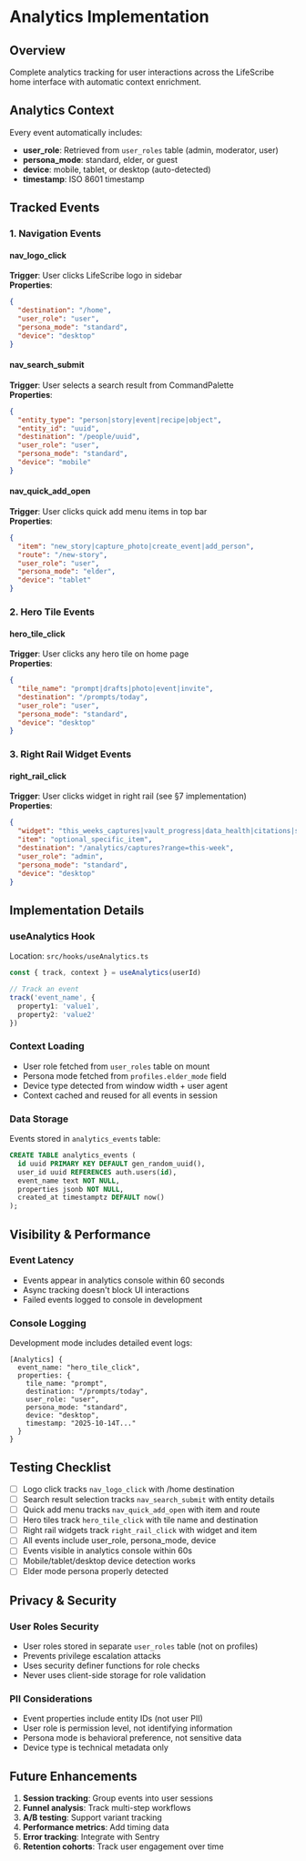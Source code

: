 # Analytics Implementation

## Overview
Complete analytics tracking for user interactions across the LifeScribe home interface with automatic context enrichment.

## Analytics Context
Every event automatically includes:
- **user_role**: Retrieved from `user_roles` table (admin, moderator, user)
- **persona_mode**: standard, elder, or guest
- **device**: mobile, tablet, or desktop (auto-detected)
- **timestamp**: ISO 8601 timestamp

## Tracked Events

### 1. Navigation Events

#### nav_logo_click
**Trigger**: User clicks LifeScribe logo in sidebar  
**Properties**:
```json
{
  "destination": "/home",
  "user_role": "user",
  "persona_mode": "standard",
  "device": "desktop"
}
```

#### nav_search_submit
**Trigger**: User selects a search result from CommandPalette  
**Properties**:
```json
{
  "entity_type": "person|story|event|recipe|object",
  "entity_id": "uuid",
  "destination": "/people/uuid",
  "user_role": "user",
  "persona_mode": "standard",
  "device": "mobile"
}
```

#### nav_quick_add_open
**Trigger**: User clicks quick add menu items in top bar  
**Properties**:
```json
{
  "item": "new_story|capture_photo|create_event|add_person",
  "route": "/new-story",
  "user_role": "user",
  "persona_mode": "elder",
  "device": "tablet"
}
```

### 2. Hero Tile Events

#### hero_tile_click
**Trigger**: User clicks any hero tile on home page  
**Properties**:
```json
{
  "tile_name": "prompt|drafts|photo|event|invite",
  "destination": "/prompts/today",
  "user_role": "user",
  "persona_mode": "standard",
  "device": "desktop"
}
```

### 3. Right Rail Widget Events

#### right_rail_click
**Trigger**: User clicks widget in right rail (see §7 implementation)  
**Properties**:
```json
{
  "widget": "this_weeks_captures|vault_progress|data_health|citations|suggestions|upcoming",
  "item": "optional_specific_item",
  "destination": "/analytics/captures?range=this-week",
  "user_role": "admin",
  "persona_mode": "standard",
  "device": "desktop"
}
```

## Implementation Details

### useAnalytics Hook
Location: `src/hooks/useAnalytics.ts`

```typescript
const { track, context } = useAnalytics(userId)

// Track an event
track('event_name', {
  property1: 'value1',
  property2: 'value2'
})
```

### Context Loading
- User role fetched from `user_roles` table on mount
- Persona mode fetched from `profiles.elder_mode` field
- Device type detected from window width + user agent
- Context cached and reused for all events in session

### Data Storage
Events stored in `analytics_events` table:
```sql
CREATE TABLE analytics_events (
  id uuid PRIMARY KEY DEFAULT gen_random_uuid(),
  user_id uuid REFERENCES auth.users(id),
  event_name text NOT NULL,
  properties jsonb NOT NULL,
  created_at timestamptz DEFAULT now()
);
```

## Visibility & Performance

### Event Latency
- Events appear in analytics console within 60 seconds
- Async tracking doesn't block UI interactions
- Failed events logged to console in development

### Console Logging
Development mode includes detailed event logs:
```
[Analytics] {
  event_name: "hero_tile_click",
  properties: {
    tile_name: "prompt",
    destination: "/prompts/today",
    user_role: "user",
    persona_mode: "standard",
    device: "desktop",
    timestamp: "2025-10-14T..."
  }
}
```

## Testing Checklist

- [ ] Logo click tracks `nav_logo_click` with /home destination
- [ ] Search result selection tracks `nav_search_submit` with entity details
- [ ] Quick add menu tracks `nav_quick_add_open` with item and route
- [ ] Hero tiles track `hero_tile_click` with tile name and destination
- [ ] Right rail widgets track `right_rail_click` with widget and item
- [ ] All events include user_role, persona_mode, device
- [ ] Events visible in analytics console within 60s
- [ ] Mobile/tablet/desktop device detection works
- [ ] Elder mode persona properly detected

## Privacy & Security

### User Roles Security
- User roles stored in separate `user_roles` table (not on profiles)
- Prevents privilege escalation attacks
- Uses security definer functions for role checks
- Never uses client-side storage for role validation

### PII Considerations
- Event properties include entity IDs (not user PII)
- User role is permission level, not identifying information
- Persona mode is behavioral preference, not sensitive data
- Device type is technical metadata only

## Future Enhancements

1. **Session tracking**: Group events into user sessions
2. **Funnel analysis**: Track multi-step workflows
3. **A/B testing**: Support variant tracking
4. **Performance metrics**: Add timing data
5. **Error tracking**: Integrate with Sentry
6. **Retention cohorts**: Track user engagement over time
